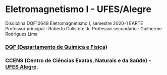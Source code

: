 # Eletromagnetismo I - UFES/Alegre

Disciplina DQF10648 Eletromagnetismo I, semestre 2020-1 EARTE
Professor principal : Roberto Colistete Jr. Professor secundário : Guilherme Rodrigues Lima

### [DQF (Departamento de Química e Física)](http://alegre.ufes.br/ccens/departamento-de-quimica-e-fisica)
### CCENS (Centro de Ciências Exatas, Naturais e da Saúde) - [UFES Alegre](http://alegre.ufes.br/).
